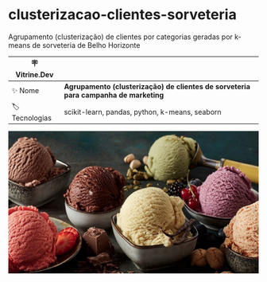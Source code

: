 # clusterizacao-clientes-sorveteria
Agrupamento (clusterização) de clientes por categorias geradas por k-means de sorveteria de Belho Horizonte

| :placard: Vitrine.Dev |     |
| -------------  | --- |
| :sparkles: Nome        | **Agrupamento (clusterização) de clientes de sorveteria para campanha de marketing**
| :label: Tecnologias | scikit-learn, pandas, python, k-means, seaborn

![](/sorvete.jpg#vitrinedev)
